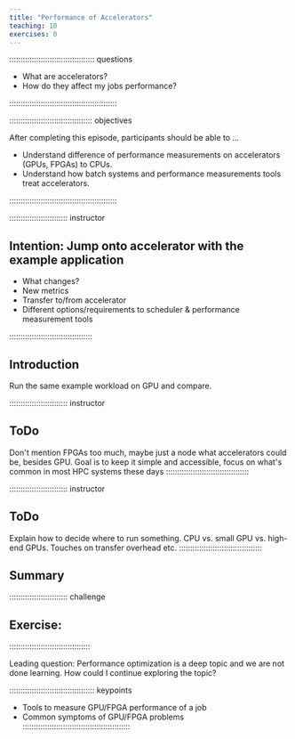 ```yaml
---
title: "Performance of Accelerators"
teaching: 10
exercises: 0
---
```


:::::::::::::::::::::::::::::::::::::: questions 

- What are accelerators? 
- How do they affect my jobs performance?

::::::::::::::::::::::::::::::::::::::::::::::::

::::::::::::::::::::::::::::::::::::: objectives

After completing this episode, participants should be able to …

- Understand difference of performance measurements on accelerators (GPUs, FPGAs) to CPUs.
- Understand how batch systems and performance measurements tools treat accelerators.

::::::::::::::::::::::::::::::::::::::::::::::::


:::::::::::::::::::::::::: instructor
## Intention: Jump onto accelerator with the example application

- What changes?
- New metrics
- Transfer to/from accelerator
- Different options/requirements to scheduler & performance measurement tools

:::::::::::::::::::::::::::::::::::::


## Introduction
Run the same example workload on GPU and compare.


:::::::::::::::::::::::::: instructor
## ToDo
Don't mention FPGAs too much, maybe just a node what accelerators could be, besides GPU.
Goal is to keep it simple and accessible, focus on what's common in most HPC systems these days
:::::::::::::::::::::::::::::::::::::


:::::::::::::::::::::::::: instructor
## ToDo
Explain how to decide where to run something. CPU vs. small GPU vs. high-end GPUs.
Touches on transfer overhead etc.
:::::::::::::::::::::::::::::::::::::

<!-- EPISODE CONTENT HERE -->

## Summary

:::::::::::::::::::::::::: challenge
## Exercise:
::::::::::::::::::::::::::::::::::::

Leading question: Performance optimization is a deep topic and we are not done learning. How could I continue exploring the topic?

:::::::::::::::::::::::::::::::::::::: keypoints
- Tools to measure GPU/FPGA performance of a job
- Common symptoms of GPU/FPGA problems
::::::::::::::::::::::::::::::::::::::::::::::::
